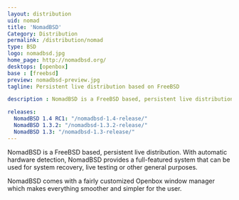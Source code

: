 ```yaml
---
layout: distribution
uid: nomad
title: 'NomadBSD'
Category: Distribution
permalink: /distribution/nomad
type: BSD
logo: nomadbsd.jpg
home_page: http://nomadbsd.org/
desktops: [openbox]
base : [freebsd]
preview: nomadbsd-preview.jpg
tagline: Persistent live distribution based on FreeBSD

description : NomadBSD is a FreeBSD based, persistent live distribution. 

releases:
  NomadBSD 1.4 RC1: "/nomadbsd-1.4-release/"
  NomadBSD 1.3.2: "/nomadbsd-1.3.2-release/"
  NomadBSD 1.3: "/nomadbsd-1.3-release/"
---
```


NomadBSD is a FreeBSD based, persistent live distribution. With automatic hardware detection, NomadBSD provides a full-featured system that can be used for system recovery, live testing or other general purposes.

NomadBSD comes with a fairly customized Openbox window manager which makes everything smoother and simpler for the user.